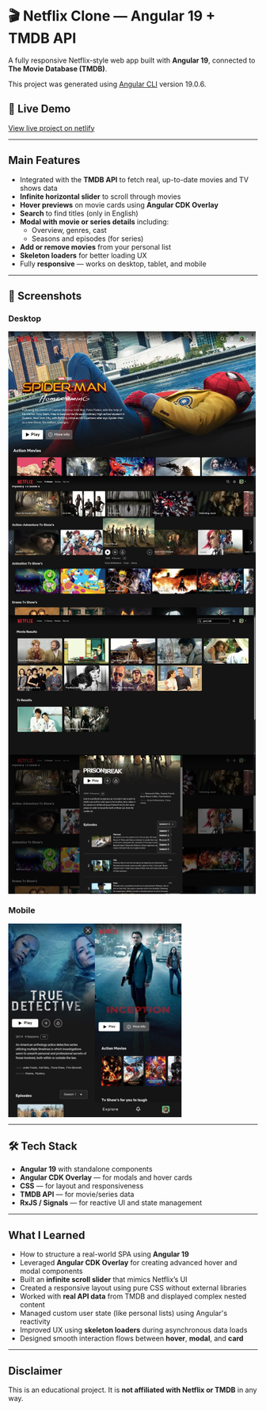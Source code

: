# 🎬 Netflix Clone — Angular 19 + TMDB API

A fully responsive Netflix-style web app built with **Angular 19**, connected to **The Movie Database (TMDB)**.

This project was generated using [Angular CLI](https://github.com/angular/angular-cli) version 19.0.6.

## 🔎 Live Demo
[View live project on netlify](https://netfflixx-clone.netlify.app/)

---

## Main Features

- Integrated with the **TMDB API** to fetch real, up-to-date movies and TV shows data
- **Infinite horizontal slider** to scroll through movies
- **Hover previews** on movie cards using **Angular CDK Overlay**
- **Search** to find titles (only in English)
- **Modal with movie or series details** including:
  - Overview, genres, cast
  - Seasons and episodes (for series)
- **Add or remove movies** from your personal list
- **Skeleton loaders** for better loading UX
-  Fully **responsive** — works on desktop, tablet, and mobile

---

## 📸 Screenshots
### Desktop
<div style="display: flex; flex-wrap: wrap;">
   <img src="./public/screenshots/screenshot-desktop-3.jpg" width="500"" />
   <img src="./public/screenshots/screenshot-desktop-1.jpg" width="500"" />
   <img src="./public/screenshots/screenshot-desktop-4.jpg" width="500"/>
  <img src="./public/screenshots/screenshot-desktop-2.jpg" width="500"/>
</div>

### Mobile
<div style="display: flex; flex-wrap: wrap;">
   <img src="./public/screenshots/screenshot-mobile-1.jpg" width="175"" />
  <img src="./public/screenshots/screenshot-mobile-2.jpg" width="175"" />
</div>

---

## 🛠️ Tech Stack

- **Angular 19** with standalone components
- **Angular CDK Overlay** — for modals and hover cards
- **CSS** — for layout and responsiveness
- **TMDB API** — for movie/series data
- **RxJS / Signals** — for reactive UI and state management

---

## What I Learned

- How to structure a real-world SPA using **Angular 19**
- Leveraged **Angular CDK Overlay** for creating advanced hover and modal components
- Built an **infinite scroll slider** that mimics Netflix’s UI
- Created a responsive layout using pure CSS without external libraries
- Worked with **real API data** from TMDB and displayed complex nested content
- Managed custom user state (like personal lists) using Angular's reactivity
- Improved UX using **skeleton loaders** during asynchronous data loads
- Designed smooth interaction flows between **hover**, **modal**, and **card**

---

## Disclaimer

This is an educational project. It is **not affiliated with Netflix or TMDB** in any way.

